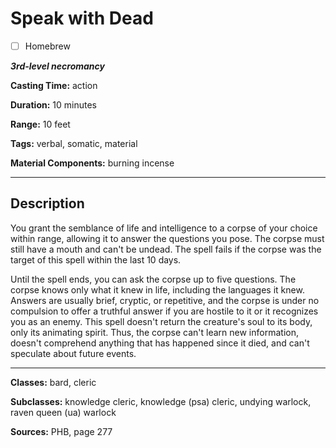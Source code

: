 # Speak with Dead

- [ ] Homebrew

***3rd-level necromancy***

**Casting Time:** action

**Duration:** 10 minutes

**Range:** 10 feet

**Tags:** verbal, somatic, material

**Material Components:** burning incense

---

## Description
You grant the semblance of life and intelligence to a corpse of your choice within range, allowing it to answer the questions you pose.
The corpse must still have a mouth and can't be undead.
The spell fails if the corpse was the target of this spell within the last 10 days.

Until the spell ends, you can ask the corpse up to five questions.
The corpse knows only what it knew in life, including the languages it knew.
Answers are usually brief, cryptic, or repetitive, and the corpse is under no compulsion to offer a truthful answer if you are hostile to it or it recognizes you as an enemy.
This spell doesn't return the creature's soul to its body, only its animating spirit.
Thus, the corpse can't learn new information, doesn't comprehend anything that has happened since it died, and can't speculate about future events.

---

**Classes:** bard, cleric

**Subclasses:** knowledge cleric, knowledge (psa) cleric, undying warlock, raven queen (ua) warlock

**Sources:** PHB, page 277
